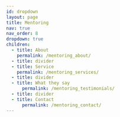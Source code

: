 ```yaml
---
id: dropdown
layout: page
title: Mentoring
nav: true
nav_order: 8
dropdown: true
children:
  - title: About
    permalink: /mentoring_about/
  - title: divider
  - title: Service
    permalink: /mentoring_services/
  - title: divider
  - title: What they say
      permalink: /mentoring_testimonials/
  - title: divider
  - title: Contact
      permalink: /mentoring_contact/
---
```

